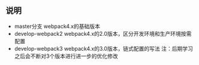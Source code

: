 <!--
 * @Author: your name
 * @Date: 2020-05-27 14:20:35
 * @LastEditTime: 2020-06-03 17:33:41
 * @LastEditors: Please set LastEditors
 * @Description: In User Settings Edit
 * @FilePath: \webpack.git.io\文档.md
--> 
## 说明
- master分支 webpack4.x的基础版本
- develop-webpack2 webpack4.x的2.0版本，区分开发环境和生产环境按需配置
- develop-webpack3 webpack4.x的3.0版本，链式配置的写法
注：后期学习之后会不断对3个版本进行进一步的优化修改